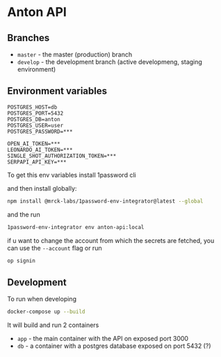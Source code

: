 # Anton API

## Branches
- `master` - the master (production) branch
- `develop` - the development branch (active developmeng, staging environment)

## Environment variables
```
POSTGRES_HOST=db
POSTGRES_PORT=5432
POSTGRES_DB=anton
POSTGRES_USER=user
POSTGRES_PASSWORD=***

OPEN_AI_TOKEN=***
LEONARDO_AI_TOKEN=***
SINGLE_SHOT_AUTHORIZATION_TOKEN=***
SERPAPI_API_KEY=***
```

To get this env variables install 1password cli

and then install globally:

```bash
npm install @mrck-labs/1password-env-integrator@latest --global
```

and the run

```bash
1password-env-integrator env anton-api:local
```

if u want to change the account from which the secrets are fetched, you can use the `--account` flag or run
```bash
op signin
```

## Development

To run when developing
```bash
docker-compose up --build 
```

It will build and run 2 containers
- `app` - the main container with the API on exposed port 3000
- `db` - a container with a postgres database exposed on port 5432 (?)
